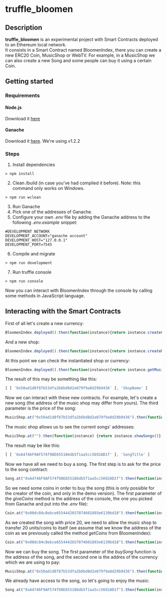# truffle_bloomen
## Description
**truffle_bloomen** is an experimental project with Smart Contracts deployed to an Ethereum local network. <br> 
It consists in a Smart Contract named BloomenIndex, there you can create a new ERC20 Coin, MusicShop or WebTV. For example, in a MusicShop we can also create a new Song and some people can buy it using a certain Coin.      
## Getting started
### Requirements
#### Node.js
Download it [here](https://nodejs.org/en/)
#### Ganache
Download it [here](https://github.com/trufflesuite/ganache/releases). We're using v1.2.2
### Steps
1. Install dependencies
```console 
> npm install
```
2. Clean /build (in case you've had compiled it before). Note: this command only works on Windows.
```console
> npm run wclean
```
3. Run Ganache
4. Pick one of the addresses of Ganache.
5. Configure your own *.env* file by adding the Ganache address to the following *.env.example* snippet:
```
#DEVELOPMENT NETWORK
DEVELOPMENT_ACCOUNT="ganache account"
DEVELOPMENT_HOST="127.0.0.1"
DEVELOPMENT_PORT=7545
```
6. Compile and migrate 
```console
> npm run development
```
7. Run truffle console
```console
> npm run console
```
Now you can interact with BloomenIndex through the console by calling some methods in JavaScript language.
## Interacting with the Smart Contracts
First of all let's create a new currency:
```javascript
BloomenIndex.deployed().then(function(instance){return instance.createCoin("CryptoCurrencyName")});
```
And a new shop:
```javascript
BloomenIndex.deployed().then(function(instance){return instance.createMusicShop("ShopName")});
```
At this point we can check the instantiated shop or currency:
```javascript
BloomenIndex.deployed().then(function(instance){return instance.getMusicShops()});
```
The result of this may be something like this:
```javascript
[ [ '0x50ad1d8f87b53dfa2b6bd8d2e079f9a8d29b9436' ], 'ShopName' ]
```
Now we can interact with these new contracts. For example, let's create a new song (the address of the music shop may differ from yours). The third parameter is the price of the song:
```javascript
MusicShop.at("0x50ad1d8f87b53dfa2b6bd8d2e079f9a8d29b9436").then(function(instance) { return instance.createSong("SongTitle", "Author", 20)});
```
The music shop allows us to see the current songs' addresses:
```javascript
MusicShop.at("").then(function(instance) {return instance.showSongs()});
```
The result may be like this:
```javascript
[ [ '0xA4746F9AF574f98E655186db5f1aa5cc5692AD1f' ], 'SongTitle' ]
```
Now we have all we need to buy a song. The first step is to ask for the price to the song contract:
```javascript
Song.at("0xA4746F9AF574f98E655186db5f1aa5cc5692AD1f").then(function(instance) {return instance.getPrice()});
```
So we need some coins in order to buy the song (this is only possible for the creator of the coin, and only in the demo version). The first parameter of the *giveCoins* method is the address of the console, the one you picked from Ganache and put into the *.env* file):
```javascript
Coin.at("0x00dc84c8ebce6554442657074601893e6139bd18").then(function(instance) {return instance.giveCoins(('0x61Ec903E94a3F70661A2611297B4a3c9C85809fA', 100))});
```
As we created the song with price 20, we need to allow the music shop to transfer 20 units/coins to itself (we assume that we know the address of the coin as we previously called the method *getCoins* from BloomenIndex):
```javascript
Coin.at("0x00dc84c8ebce6554442657074601893e6139bd18").then(function(instance) {return instance.approve('0x50ad1d8f87b53dfa2b6bd8d2e079f9a8d29b9436', 20)});
```
Now we can buy the song. The first parameter of the *buySong* function is the address of the song, and the second one is the addres of the currency which we are using to pay:
```javascript
MusicShop.at("0x50ad1d8f87b53dfa2b6bd8d2e079f9a8d29b9436").then(function(instance) { return instance.buySong("0xA4746F9AF574f98E655186db5f1aa5cc5692AD1f", "0x00dc84c8ebce6554442657074601893e6139bd18")});
```
We already have access to the song, so let's going to enjoy the music:
```javascript
Song.at("0xA4746F9AF574f98E655186db5f1aa5cc5692AD1f").then(function(instance) {return instance.getContent()});
```
